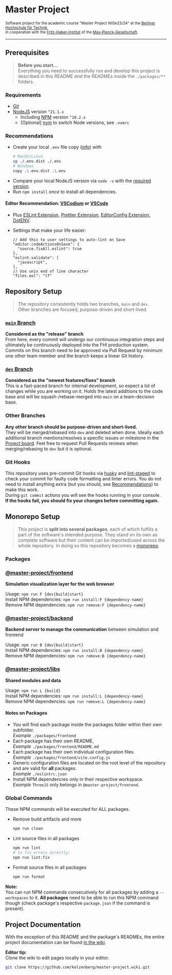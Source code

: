 # Master Project

<small>Software project for the academic course "Master Project WiSe23/24" at the [Berliner Hochschule für Technik](https://bht-berlin.de/en),  
in cooperation with the [Fritz-Haber-Institut](https://www.fhi.mpg.de/en) of the [Max-Planck-Gesellschaft](https://www.mpg.de/en).</small>

---

## Prerequisites

> **Before you start...**  
> Everything you need to successfully run and develop this project is described in this README _and_ the READMEs inside the `./packages/**` folders.

### Requirements

- [Git](https://git-scm.com/)
- [NodeJS](https://nodejs.org/en) version `^21.1.x`
  - Including [NPM](https://www.npmjs.com/package/npm) version `^10.2.x`
  - [Optional] [nvm](https://github.com/nvm-sh/nvm) to switch Node versions, see `.nvmrc`

### Recommendations

- Create your local `.env` file copy ([info](https://nodejs.org/docs/latest-v21.x/api/cli.html#--env-fileconfig)) with
  ```sh
  # MacOS/Linux
  cp ./.env.dist ./.env
  # Windows
  copy .\.env.dist .\.env
  ```
- Compare your local NodeJS version via `node -v` with the [required version](#requirements).
- Run `npm install` _once_ to install all dependencies.

#### Editor Recommendation: [VSCodium](https://vscodium.com/) or [VSCode](https://code.visualstudio.com/)

- Plus [ESLint Extension](https://open-vsx.org/vscode/item?itemName=dbaeumer.vscode-eslint/), [Prettier Extension](https://open-vsx.org/vscode/item?itemName=esbenp.prettier-vscode), [EditorConfig Extension](https://open-vsx.org/vscode/item?itemName=EditorConfig.EditorConfig), [DotENV](https://open-vsx.org/vscode/item?itemName=mikestead.dotenv).
- Settings that make your life easier:

  ```jsonc
  // Add this to user settings to auto-lint on Save
  "editor.codeActionsOnSave": {
    "source.fixAll.eslint": true
  },
  "eslint.validate": [
    "javascript",
  ],
  // Use unix end of line character
  "files.eol": "lf"
  ```

## Repository Setup

> The repository consistently holds two branches, `main` and `dev`.  
> Other branches are focused, purpose-driven and short-lived.

### [`main` Branch](https://github.com/kelzenberg/master-project/tree/main)

**Considered as the "release" branch**  
From here, every commit will undergo our continuous integration steps and ultimately be continuously deployed into the FHI production system. Commits on this branch need to be approved via Pull Request by minimum one other team member and the branch keeps a linear Git history.

### [`dev` Branch](https://github.com/kelzenberg/master-project/tree/dev)

**Considered as the "newest features/fixes" branch**  
This is a fast-paced branch for internal development, so expect a lot of changes while you are working on it. Holds the latest additions to the code base and will be squash-/rebase-merged into `main` on a team-decision base.

### Other Branches

**Any other branch should be purpose-driven and short-lived.**  
They will be merged/rebased into `dev` and deleted when done. Ideally each additional branch mentions/resolves a specific issues or milestone in the [Project board](https://github.com/users/kelzenberg/projects/2/views/1). Feel free to request Pull Requests reviews when merging/rebasing to `dev` but it is optional.

### Git Hooks

This repository uses pre-commit Git hooks via [husky](https://www.npmjs.com/package/husky) and [lint-staged](https://www.npmjs.com/package/lint-staged) to check your commit for faulty code formatting and linter errors. You do not need to install anything extra (but you should, see [Recommendations](#recommendations)) to make this work.  
During `git commit` actions you will see the hooks running in your console.  
**If the hooks fail, you should fix your changes before committing again.**

## Monorepo Setup

> This project is **split into several packages**, each of which fulfills a part of the software's intended purpose. They stand on its own as complete software but their content can be imported/used across the whole repository. In doing so this repository becomes a [monorepo](https://monorepo.tools).

### Packages

### [@master-project/frontend](https://github.com/kelzenberg/master-project/tree/main/packages/frontend)

**Simulation visualization layer for the web browser**

Usage: `npm run F {dev|build|start}`  
Install NPM dependencies: `npm run install:F {dependency-name}`  
Remove NPM dependencies: `npm run remove:F {dependency-name}`

### [@master-project/backend](https://github.com/kelzenberg/master-project/tree/main/packages/backend)

**Backend server to manage the communication** between simulation and frontend

Usage: `npm run B {dev|build|start}`  
Install NPM dependencies: `npm run install:B {dependency-name}`  
Remove NPM dependencies: `npm run remove:B {dependency-name}`

### [@master-project/libs](https://github.com/kelzenberg/master-project/tree/main/packages/libs)

**Shared modules and data**

Usage: `npm run L {build}`  
Install NPM dependencies: `npm run install:L {dependency-name}`  
Remove NPM dependencies: `npm run remove:L {dependency-name}`

#### Notes on Packages

- You will find each package inside the packages folder within their own subfolder.  
  _Example_ `./packages/frontend`
- Each package has their own README,  
  _Example_ `./packages/frontend/README.md`
- Each package has their own individual configuration files.  
  _Example_ `./packages/frontend/vite.config.js`
- Generic configuration files are located on the root level of the repository and are valid for **all** packages.  
  _Example_ `./eslintrc.json`
- Install NPM dependencies only in their respective workspace.  
  _Example_ `ThreeJS` only belongs in `@master-project/frontend`.

### Global Commands

These NPM commands will be executed for ALL packages.

- Remove build artifacts and more

  ```sh
  npm run clean
  ```

- Lint source files in all packages

  ```sh
  npm run lint
  # to fix errors directly:
  npm run lint:fix
  ```

- Format source files in all packages
  ```sh
  npm run format
  ```

**Note:**  
You can run NPM commands consecutively for all packages by adding a `--workspaces` to it. **All packages** need to be able to run this NPM command though (check package's respective `package.json` if the command is present).

## Project Documentation

With the exception of this README and the package's READMEs, the entire project documentation can be found [in the wiki](https://github.com/kelzenberg/master-project/wiki).

**Editor tip:**  
Clone the wiki to edit pages locally in your editor.

```sh
git clone https://github.com/kelzenberg/master-project.wiki.git
```
